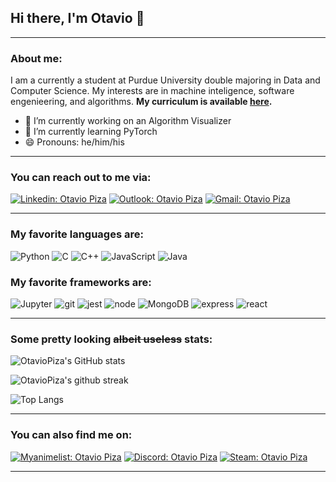 ## Hi there, I'm Otavio 👋

---

### About me:

I am a currently a student at Purdue University double majoring in Data and Computer Science. My interests are in machine inteligence, software engenieering, and algorithms. **My curriculum is available <a href='https://drive.google.com/file/d/1IQp1kk96pS9DpaCHb6aoh93PMQBvU-nS/view?usp=sharing'>here</a>.**

- 🔭 I’m currently working on an Algorithm Visualizer
- 🌱 I’m currently learning PyTorch
- 😄 Pronouns: he/him/his

---

### You can reach out to me via:

[![Linkedin: Otavio Piza](https://img.shields.io/badge/LinkedIn-0077B5?style=for-the-badge&logo=linkedin&logoColor=white)](https://www.linkedin.com/in/otavio-sartorelli-de-toledo-piza-020a24204/)
[![Outlook: Otavio Piza](https://img.shields.io/badge/Microsoft_Outlook-0078D4?style=for-the-badge&logo=microsoft-outlook&logoColor=white)](mailto:osartore@purdue.edu)
[![Gmail: Otavio Piza](https://img.shields.io/badge/Gmail-D14836?style=for-the-badge&logo=gmail&logoColor=white)](mailto:otaviostpiza@gmail.com)

---

### My favorite languages are:

![Python](https://img.shields.io/badge/Python-3776AB?style=for-the-badge&logo=python&logoColor=white)
![C](https://img.shields.io/badge/C-00599C?style=for-the-badge&logo=c&logoColor=white)
![C++](https://img.shields.io/badge/C%2B%2B-00599C?style=for-the-badge&logo=c%2B%2B&logoColor=white)
![JavaScript](https://img.shields.io/badge/JavaScript-F7DF1E?style=for-the-badge&logo=javascript&logoColor=black)
![Java](https://img.shields.io/badge/Java-ED8B00?style=for-the-badge&logo=java&logoColor=white)


### My favorite frameworks are:

![Jupyter](https://img.shields.io/badge/Jupyter-F37626.svg?&style=for-the-badge&logo=Jupyter&logoColor=white)
![git](https://img.shields.io/badge/Git-F05032?style=for-the-badge&logo=git&logoColor=whit)
![jest](https://img.shields.io/badge/Jest-C21325?style=for-the-badge&logo=jest&logoColor=white)
![node](https://img.shields.io/badge/Node.js-43853D?style=for-the-badge&logo=node-dot-js&logoColor=white)
![MongoDB](https://img.shields.io/badge/MongoDB-4EA94B?style=for-the-badge&logo=mongodb&logoColor=white)
![express](https://img.shields.io/badge/Express.js-000000?style=for-the-badge&logo=express&logoColor=white)
![react](https://img.shields.io/badge/React-20232A?style=for-the-badge&logo=react&logoColor=61DAFB)


---

### Some pretty looking ~~albeit useless~~ stats:

![OtavioPiza's GitHub stats](https://github-readme-stats.vercel.app/api?username=OtavioPiza&count_private=true&show_icons=true&theme=tokyonight)

![OtavioPiza's github streak](https://github-readme-streak-stats.herokuapp.com/?user=OtavioPiza&theme=tokyonight)

![Top Langs](https://github-readme-stats.vercel.app/api/top-langs/?username=OtavioPiza&count_private=true&show_icons=true&theme=tokyonight&layout=compact&langs_count=8)

---

### You can also find me on:

[![Myanimelist: Otavio Piza](https://img.shields.io/badge/MyAnimeList-2E51A2?style=for-the-badge&logo=MyAnimeList&logoColor=white
)](https://myanimelist.net/profile/OtavioPiza)
[![Discord: Otavio Piza](https://img.shields.io/badge/Discord-7289DA?style=for-the-badge&logo=discord&logoColor=white)](https://discordapp.com/users/otavio#0076)
[![Steam: Otavio Piza](https://img.shields.io/badge/Steam-000000?style=for-the-badge&logo=steam&logoColor=white)](https://steamcommunity.com/id/OtavioPiza/)

---

